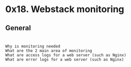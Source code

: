 # 0x18. Webstack monitoring
## General
#
	Why is monitoring needed
	What are the 2 main area of monitoring
	What are access logs for a web server (such as Nginx)
	What are error logs for a web server (such as Nginx)